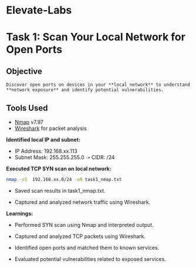 # Elevate-Labs
# Task 1: Scan Your Local Network for Open Ports

## Objective
    Discover open ports on devices in your **local network** to understand **network exposure** and identify potential vulnerabilities.


## Tools Used
- [Nmap](https://nmap.org/) v7.97
- [Wireshark](https://www.wireshark.org/) for packet analysis



 **Identified local IP and subnet:**
- IP Address: 192.168.xx.113
- Subnet Mask: 255.255.255.0 ➝ CIDR: /24


**Executed TCP SYN scan on local network:**
```bash
nmap -sS  192.168.xx.0/24 -oN task1_nmap.txt
```
- Saved scan results in task1_nmap.txt.

- Captured and analyzed network traffic using Wireshark.


**Learnings:**
- Performed SYN scan using Nmap and interpreted output.

- Captured and analyzed TCP packets using Wireshark.

- Identified open ports and matched them to known services.

- Evaluated potential vulnerabilities related to exposed services.